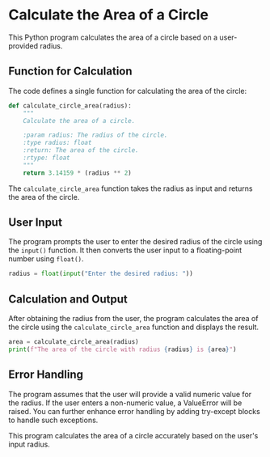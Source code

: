 # Calculate the Area of a Circle

This Python program calculates the area of a circle based on a user-provided radius.

## Function for Calculation

The code defines a single function for calculating the area of the circle:

```python
def calculate_circle_area(radius):
    """
    Calculate the area of a circle.

    :param radius: The radius of the circle.
    :type radius: float
    :return: The area of the circle.
    :rtype: float
    """
    return 3.14159 * (radius ** 2)
```

The `calculate_circle_area` function takes the radius as input and returns the area of the circle.

## User Input

The program prompts the user to enter the desired radius of the circle using the `input()` function. It then converts the user input to a floating-point number using `float()`.

```python
radius = float(input("Enter the desired radius: "))
```

## Calculation and Output

After obtaining the radius from the user, the program calculates the area of the circle using the `calculate_circle_area` function and displays the result.

```python
area = calculate_circle_area(radius)
print(f"The area of the circle with radius {radius} is {area}")
```

## Error Handling

The program assumes that the user will provide a valid numeric value for the radius. If the user enters a non-numeric value, a ValueError will be raised. You can further enhance error handling by adding try-except blocks to handle such exceptions.

This program calculates the area of a circle accurately based on the user's input radius.
